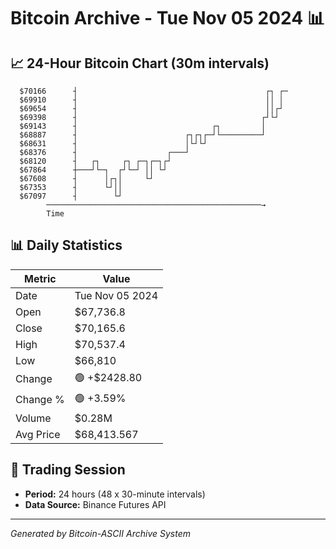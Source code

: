# Bitcoin Archive - Tue Nov 05 2024 📊

## 📈 24-Hour Bitcoin Chart (30m intervals)

```
  $70166      ┤                                          ┌┐ ┌─ 
  $69910      ┤                                          ││ │  
  $69654      ┤                                          ││┌┘  
  $69398      ┤                                         ┌┘└┘   
  $69143      ┤                              ┌┐         │      
  $68887      ┤                        ┌┐┌┐┌─┘└─────────┘      
  $68631      ┤                        │└┘└┘                   
  $68376      ┤                    ┌───┘                       
  $68120      ┤   ┌┐     ┌┐ ┌─┐┌─┐┌┘                           
  $67864      ┼───┘└─┐  ┌┘└─┘ ││ └┘                            
  $67608      ┤      │┌┐│     └┘                               
  $67353      ┤      └┘││                                      
  $67097      ┤        └┘                                      
        ────────────────────────────────────────────────→
        Time
```

## 📊 Daily Statistics

| Metric | Value |
|--------|-------|
| Date | Tue Nov 05 2024 |
| Open | $67,736.8 |
| Close | $70,165.6 |
| High | $70,537.4 |
| Low | $66,810 |
| Change | 🟢 +$2428.80 |
| Change % | 🟢 +3.59% |
| Volume | $0.28M |
| Avg Price | $68,413.567 |

## 📅 Trading Session

- **Period:** 24 hours (48 x 30-minute intervals)
- **Data Source:** Binance Futures API

---
*Generated by Bitcoin-ASCII Archive System*
